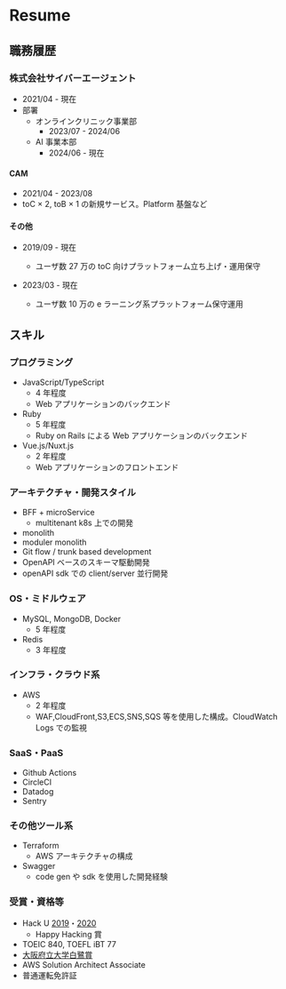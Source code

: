 # Resume

## 職務履歴

### 株式会社サイバーエージェント

- 2021/04 - 現在
- 部署
  - オンラインクリニック事業部
    - 2023/07 - 2024/06
  - AI 事業本部
    - 2024/06 - 現在

#### CAM

- 2021/04 - 2023/08
- toC × 2, toB × 1 の新規サービス。Platform 基盤など

#### その他

- 2019/09 - 現在

  - ユーザ数 27 万の toC 向けプラットフォーム立ち上げ・運用保守

- 2023/03 - 現在
  - ユーザ数 10 万の e ラーニング系プラットフォーム保守運用

## スキル

### プログラミング

- JavaScript/TypeScript
  - 4 年程度
  - Web アプリケーションのバックエンド
- Ruby
  - 5 年程度
  - Ruby on Rails による Web アプリケーションのバックエンド
- Vue.js/Nuxt.js
  - 2 年程度
  - Web アプリケーションのフロントエンド

### アーキテクチャ・開発スタイル

- BFF + microService
  - multitenant k8s 上での開発
- monolith
- moduler monolith
- Git flow / trunk based development
- OpenAPI ベースのスキーマ駆動開発
- openAPI sdk での client/server 並行開発

### OS・ミドルウェア

- MySQL, MongoDB, Docker
  - 5 年程度
- Redis
  - 3 年程度

### インフラ・クラウド系

- AWS
  - 2 年程度
  - WAF,CloudFront,S3,ECS,SNS,SQS 等を使用した構成。CloudWatch Logs での監視

### SaaS・PaaS

- Github Actions
- CircleCI
- Datadog
- Sentry

### その他ツール系

- Terraform
  - AWS アーキテクチャの構成
- Swagger
  - code gen や sdk を使用した開発経験

### 受賞・資格等

- Hack U [2019](https://x.com/hackujp/status/1168801346834690048?s=20)・[2020](https://x.com/hackujp/status/1304697772801581057?s=20)
  - Happy Hacking 賞
- TOEIC 840, TOEFL iBT 77
- [大阪府立大学白鷺賞](http://www.opucr.osakafu-u.ac.jp/2020/04/01/2019nendo_sirasagusyouitiran/)
- AWS Solution Architect Associate
- 普通運転免許証
